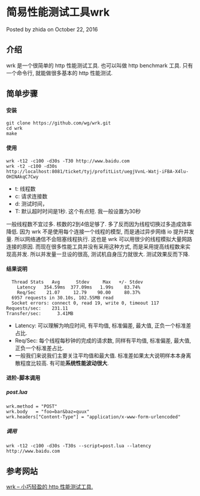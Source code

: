 # 简易性能测试工具wrk

 Posted by zhida on October 22, 2016

## 介绍

wrk 是一个很简单的 http 性能测试工具. 也可以叫做 http benchmark 工具. 只有一个命令行, 就能做很多基本的 http 性能测试.

## 简单步骤

#### 安装

    git clone https://github.com/wg/wrk.git  
    cd wrk  
    make  
    

#### 使用

    wrk -t12 -c100 -d30s -T30 http://www.baidu.com 
    wrk -t2 -c100 -d30s http://localhost:8081/ticket/tyj/profitList/uegjVvnL-Watj-iFBA-X4lu-OHINAkqC7Cwy
    
    

* t: 线程数
* c: 请求连接数
* d: 测试时间，
* T: 默认超时时间是1秒. 这个有点短. 我一般设置为30秒

一般线程数不宜过多. 核数的2到4倍足够了. 多了反而因为线程切换过多造成效率降低. 因为 wrk 不是使用每个连接一个线程的模型, 而是通过异步网络 io 提升并发量. 所以网络通信不会阻塞线程执行. 这也是 wrk 可以用很少的线程模拟大量网路连接的原因. 而现在很多性能工具并没有采用这种方式, 而是采用提高线程数来实现高并发. 所以并发量一旦设的很高, 测试机自身压力就很大. 测试效果反而下降.

#### 结果说明

      Thread Stats   Avg      Stdev     Max   +/- Stdev
        Latency   354.59ms  377.09ms   1.99s    83.74%
        Req/Sec    21.07     12.79    90.00     80.37%
      6957 requests in 30.10s, 102.55MB read
      Socket errors: connect 0, read 19, write 0, timeout 117
    Requests/sec:    231.11
    Transfer/sec:      3.41MB
    

* Latency: 可以理解为响应时间, 有平均值, 标准偏差, 最大值, 正负一个标准差占比.
* Req/Sec: 每个线程每秒钟的完成的请求数, 同样有平均值, 标准偏差, 最大值, 正负一个标准差占比.
* 一般我们来说我们主要关注平均值和最大值. 标准差如果太大说明样本本身离散程度比较高. 有可能**系统性能波动很大**.

#### 进阶-脚本调用

##### post.lua

    wrk.method = "POST"  
    wrk.body   = "foo=bar&baz=quux"  
    wrk.headers["Content-Type"] = "application/x-www-form-urlencoded"  
    

##### 调用

    wrk -t12 -c100 -d30s -T30s --script=post.lua --latency http://www.baidu.com  
    

## 参考网站

[wrk – 小巧轻盈的 http 性能测试工具.][0]

[0]: http://zjumty.iteye.com/blog/2221040